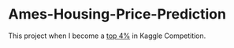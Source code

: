 # Ames-Housing-Price-Prediction
This project when I become a [top 4%](https://www.kaggle.com/malikafuhamid/competitions) in Kaggle Competition.
